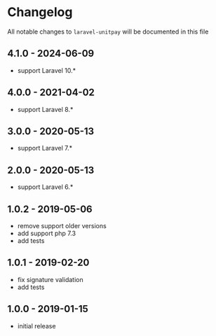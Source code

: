 # Changelog

All notable changes to `laravel-unitpay` will be documented in this file

## 4.1.0 - 2024-06-09

- support Laravel 10.*

## 4.0.0 - 2021-04-02

- support Laravel 8.*

## 3.0.0 - 2020-05-13

- support Laravel 7.*

## 2.0.0 - 2020-05-13

- support Laravel 6.*

## 1.0.2 - 2019-05-06

- remove support older versions
- add support php 7.3
- add tests

## 1.0.1 - 2019-02-20

- fix signature validation
- add tests

## 1.0.0 - 2019-01-15

- initial release
